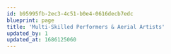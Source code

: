 ```yaml
---
id: b95995fb-2ec3-4c51-b0e4-0616decb7edc
blueprint: page
title: 'Multi-Skilled Performers & Aerial Artists'
updated_by: 1
updated_at: 1686125060
---
```

